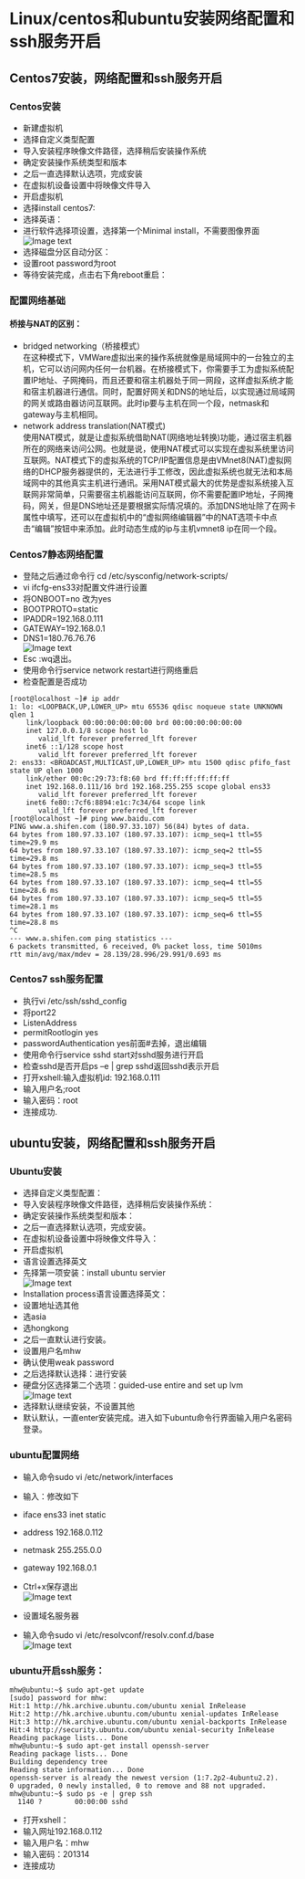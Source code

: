
# Linux/centos和ubuntu安装网络配置和ssh服务开启


## Centos7安装，网络配置和ssh服务开启


### Centos安装


* 新建虚拟机
* 选择自定义类型配置
* 导入安装程序映像文件路径，选择稍后安装操作系统
* 确定安装操作系统类型和版本
* 之后一直选择默认选项，完成安装
* 在虚拟机设备设置中将映像文件导入
* 开启虚拟机
* 选择install centos7:
* 选择英语：
* 进行软件选择项设置，选择第一个Minimal install，不需要图像界面<br>
![Image text]( https://raw.githubusercontent.com/muhongwei/train1/master/imgfloder/1.png)
* 选择磁盘分区自动分区：
* 设置root password为root
* 等待安装完成，点击右下角reboot重启：
### 配置网络基础
#### 桥接与NAT的区别：
* bridged networking（桥接模式）<br>
在这种模式下，VMWare虚拟出来的操作系统就像是局域网中的一台独立的主机，它可以访问网内任何一台机器。在桥接模式下，你需要手工为虚拟系统配置IP地址、子网掩码，而且还要和宿主机器处于同一网段，这样虚拟系统才能和宿主机器进行通信。同时，配置好网关和DNS的地址后，以实现通过局域网的网关或路由器访问互联网。此时ip要与主机在同一个段，netmask和gateway与主机相同。
* network address translation(NAT模式) <br>
使用NAT模式，就是让虚拟系统借助NAT(网络地址转换)功能，通过宿主机器所在的网络来访问公网。也就是说，使用NAT模式可以实现在虚拟系统里访问互联网。NAT模式下的虚拟系统的TCP/IP配置信息是由VMnet8(NAT)虚拟网络的DHCP服务器提供的，无法进行手工修改，因此虚拟系统也就无法和本局域网中的其他真实主机进行通讯。采用NAT模式最大的优势是虚拟系统接入互联网非常简单，只需要宿主机器能访问互联网，你不需要配置IP地址，子网掩码，网关，但是DNS地址还是要根据实际情况填的。添加DNS地址除了在网卡属性中填写，还可以在虚拟机中的“虚拟网络编辑器”中的NAT选项卡中点击“编辑”按钮中来添加。此时动态生成的ip与主机vmnet8 ip在同一个段。

### Centos7静态网络配置
* 登陆之后通过命令行 cd /etc/sysconfig/network-scripts/
* vi ifcfg-ens33对配置文件进行设置
* 将ONBOOT=no 改为yes
* BOOTPROTO=static
* IPADDR=192.168.0.111
* GATEWAY=192.168.0.1
* DNS1=180.76.76.76<br>
![Image text]( https://raw.githubusercontent.com/muhongwei/train1/master/imgfloder/2.png)
* Esc :wq退出。
* 使用命令行service network restart进行网络重启
* 检查配置是否成功
```
[root@localhost ~]# ip addr
1: lo: <LOOPBACK,UP,LOWER_UP> mtu 65536 qdisc noqueue state UNKNOWN qlen 1
    link/loopback 00:00:00:00:00:00 brd 00:00:00:00:00:00
    inet 127.0.0.1/8 scope host lo
       valid_lft forever preferred_lft forever
    inet6 ::1/128 scope host
       valid_lft forever preferred_lft forever
2: ens33: <BROADCAST,MULTICAST,UP,LOWER_UP> mtu 1500 qdisc pfifo_fast state UP qlen 1000
    link/ether 00:0c:29:73:f8:60 brd ff:ff:ff:ff:ff:ff
    inet 192.168.0.111/16 brd 192.168.255.255 scope global ens33
       valid_lft forever preferred_lft forever
    inet6 fe80::7cf6:8894:e1c:7c34/64 scope link
       valid_lft forever preferred_lft forever
[root@localhost ~]# ping www.baidu.com
PING www.a.shifen.com (180.97.33.107) 56(84) bytes of data.
64 bytes from 180.97.33.107 (180.97.33.107): icmp_seq=1 ttl=55 time=29.9 ms
64 bytes from 180.97.33.107 (180.97.33.107): icmp_seq=2 ttl=55 time=29.8 ms
64 bytes from 180.97.33.107 (180.97.33.107): icmp_seq=3 ttl=55 time=28.5 ms
64 bytes from 180.97.33.107 (180.97.33.107): icmp_seq=4 ttl=55 time=28.6 ms
64 bytes from 180.97.33.107 (180.97.33.107): icmp_seq=5 ttl=55 time=28.1 ms
64 bytes from 180.97.33.107 (180.97.33.107): icmp_seq=6 ttl=55 time=28.8 ms
^C
--- www.a.shifen.com ping statistics ---
6 packets transmitted, 6 received, 0% packet loss, time 5010ms
rtt min/avg/max/mdev = 28.139/28.996/29.991/0.693 ms

```



### Centos7 ssh服务配置

* 执行vi /etc/ssh/sshd_config
* 将port22 
*   ListenAddress 
*  permitRootlogin yes   
*   passwordAuthentication yes前面#去掉，退出编辑  
* 使用命令行service sshd start对sshd服务进行开启
* 检查sshd是否开启ps –e | grep sshd返回sshd表示开启
* 打开xshell:输入虚拟机id: 192.168.0.111
* 输入用户名;root
* 输入密码：root
* 连接成功.
## ubuntu安装，网络配置和ssh服务开启
### Ubuntu安装
* 选择自定义类型配置：
* 导入安装程序映像文件路径，选择稍后安装操作系统：
* 确定安装操作系统类型和版本：
* 之后一直选择默认选项，完成安装。
* 在虚拟机设备设置中将映像文件导入：
* 开启虚拟机
* 语言设置选择英文
* 先择第一项安装：install ubuntu servier<br>
![Image text]( https://raw.githubusercontent.com/muhongwei/train1/master/imgfloder/3.png)
* Installation process语言设置选择英文：
* 设置地址选其他
* 选asia 
* 选hongkong 
* 之后一直默认进行安装。
* 设置用户名mhw
* 确认使用weak password
* 之后选择默认选择：进行安装
* 硬盘分区选择第二个选项：guided-use entire and set up lvm<br>
![Image text]( https://raw.githubusercontent.com/muhongwei/train1/master/imgfloder/4.png)
* 选择默认继续安装，不设置其他
* 默认默认，一直enter安装完成。进入如下ubuntu命令行界面输入用户名密码登录。

### ubuntu配置网络
* 输入命令sudo vi /etc/network/interfaces
* 输入：修改如下
* iface ens33 inet static
* address 192.168.0.112
* netmask 255.255.0.0
* gateway 192.168.0.1
* Ctrl+x保存退出<br>
![Image text]( https://raw.githubusercontent.com/muhongwei/train1/master/imgfloder/5.png)

* 设置域名服务器
* 输入命令sudo vi /etc/resolvconf/resolv.conf.d/base<br>
![Image text]( https://raw.githubusercontent.com/muhongwei/train1/master/imgfloder/6.png)

### ubuntu开启ssh服务：
```
mhw@ubuntu:~$ sudo apt-get update
[sudo] password for mhw:
Hit:1 http://hk.archive.ubuntu.com/ubuntu xenial InRelease
Hit:2 http://hk.archive.ubuntu.com/ubuntu xenial-updates InRelease
Hit:3 http://hk.archive.ubuntu.com/ubuntu xenial-backports InRelease
Hit:4 http://security.ubuntu.com/ubuntu xenial-security InRelease
Reading package lists... Done
mhw@ubuntu:~$ sudo apt-get install openssh-server
Reading package lists... Done
Building dependency tree
Reading state information... Done
openssh-server is already the newest version (1:7.2p2-4ubuntu2.2).
0 upgraded, 0 newly installed, 0 to remove and 88 not upgraded.
mhw@ubuntu:~$ sudo ps -e | grep ssh
  1140 ?        00:00:00 sshd
```
* 打开xshell：
* 输入网址192.168.0.112
* 输入用户名：mhw
* 输入密码：201314
* 连接成功


